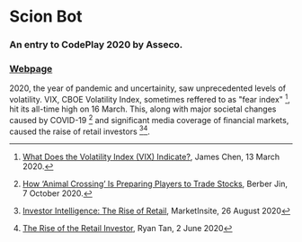 # Scion Bot
### An entry to CodePlay 2020 by Asseco.

### [Webpage](https://www.3ify.io/codeplay)

2020, the year of pandemic and uncertainity, saw unprecedented levels of volatility. VIX, CBOE Volatility Index, sometimes reffered to as "fear index" [^1], hit its all-time high on 16 March. This, along with major societal changes caused by COVID-19 [^2] and significant media coverage of financial markets, caused the raise of retail investors [^3][^4].

[^1]: [What Does the Volatility Index (VIX) Indicate?](https://www.investopedia.com/news/what-does-volatility-index-vix-indicate/), James Chen, 13 March 2020.
[^2]: [How ‘Animal Crossing’ Is Preparing Players to Trade Stocks](https://www.bloomberg.com/news/articles/2020-10-07/stock-market-how-nintendo-game-animal-crossing-prepares-players-to-trade), Berber Jin, 7 October 2020.
[^3]: [Investor Intelligence: The Rise of Retail](https://www.nasdaq.com/articles/investor-intelligence%3A-the-rise-of-retail-2020-08-26), MarketInsite, 26 August 2020
[^4]: [The Rise of the Retail Investor](https://medium.com/@ryantanby1/the-rise-of-the-retail-investor-d4bd93e52bf2), Ryan Tan, 2 June 2020
